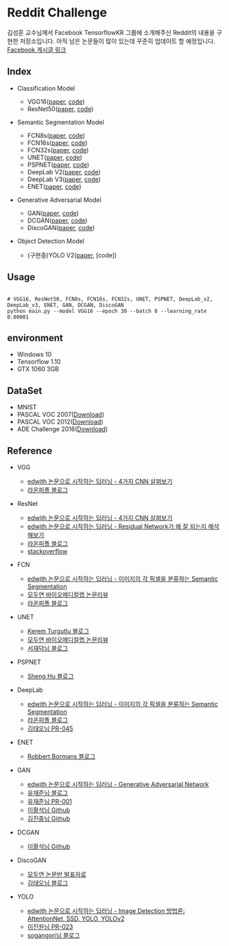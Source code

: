 # Reddit Challenge #
김성훈 교수님께서 Facebook TensorflowKR 그룹에 소개해주신 Reddit의 내용을 구현한 저장소입니다.
아직 남은 논문들이 많이 있는데 꾸준히 업데이트 할 예정입니다.
[Facebook 게시글 링크](https://www.facebook.com/groups/TensorFlowKR/permalink/683550341986027/)
## Index ##
- Classification Model
    - VGG16([paper](https://arxiv.org/abs/1505.06798), [code](https://github.com/bhappy10/reddit_challenge/blob/master/vgg16.py))
    - ResNet50([paper](https://arxiv.org/abs/1512.03385), [code](https://github.com/bhappy10/reddit_challenge/blob/master/resnet50.py))

- Semantic Segmentation Model
    - FCN8s([paper](https://arxiv.org/abs/1411.4038), [code](https://github.com/bhappy10/reddit_challenge/blob/master/fcn8s.py))
    - FCN16s([paper](https://arxiv.org/abs/1411.4038), [code](https://github.com/bhappy10/reddit_challenge/blob/master/fcn16s.py))
    - FCN32s([paper](https://arxiv.org/abs/1411.4038), [code](https://github.com/bhappy10/reddit_challenge/blob/master/fcn32s.py))
    - UNET([paper](https://arxiv.org/abs/1505.04597), [code](https://github.com/bhappy10/reddit_challenge/blob/master/unet.py))
    - PSPNET([paper](https://arxiv.org/abs/1612.01105), [code](https://github.com/bhappy10/reddit_challenge/blob/master/pspnet.py))
    - DeepLab V2([paper](https://arxiv.org/abs/1606.00915), [code](https://github.com/bhappy10/reddit_challenge/blob/master/deeplab_v2.py))
    - DeepLab V3([paper](https://arxiv.org/abs/1706.05587), [code](https://github.com/bhappy10/reddit_challenge/blob/master/deeplab_v3.py))
    - ENET([paper](https://arxiv.org/abs/1606.02147), [code](https://github.com/bhappy10/reddit_challenge/blob/master/enet.py))

- Generative Adversarial Model
    - GAN([paper](https://arxiv.org/abs/1406.2661), [code](https://github.com/bhappy10/reddit_challenge/blob/master/gan.py))
    - DCGAN([paper](https://arxiv.org/abs/1511.06434), [code](https://github.com/bhappy10/reddit_challenge/blob/master/dcgan.py))
    - DiscoGAN([paper](https://arxiv.org/abs/1703.05192), [code](https://github.com/bhappy10/reddit_challenge/blob/master/discogan.py))

- Object Detection Model
    - (구현중)YOLO V2([paper](https://arxiv.org/abs/1612.08242), [code])

## Usage ##
<pre><code>
# VGG16, ResNet50, FCN8s, FCN16s, FCN32s, UNET, PSPNET, DeepLab_v2, DeepLab_v3, ENET, GAN, DCGAN, DiscoGAN
python main.py --model VGG16 --epoch 30 --batch 8 --learning_rate 0.00001
</code></pre>

## environment ##
- Windows 10
- Tensorflow 1.10
- GTX 1060 3GB

## DataSet ##
- MNIST
- PASCAL VOC 2007([Download](https://pjreddie.com/projects/pascal-voc-dataset-mirror/))
- PASCAL VOC 2012([Download](https://pjreddie.com/projects/pascal-voc-dataset-mirror/))
- ADE Challenge 2016([Download](http://sceneparsing.csail.mit.edu/))


## Reference ##
- VGG
    - [edwith 논문으로 시작하는 딥러닝 - 4가지 CNN 살펴보기](https://www.edwith.org/deeplearningchoi/lecture/15296/)
    - [라온피플 블로그](https://laonple.blog.me/220738560542)

- ResNet
    - [edwith 논문으로 시작하는 딥러닝 - 4가지 CNN 살펴보기](https://www.edwith.org/deeplearningchoi/lecture/15296/)
    - [edwith 논문으로 시작하는 딥러닝 - Residual Network가 왜 잘 되는지 해석해보기](https://www.edwith.org/deeplearningchoi/lecture/15566/)
    - [라온피플 블로그](https://laonple.blog.me/220761052425)
    - [stackoverflow](https://stackoverflow.com/questions/43290192/intuition-on-deep-residual-network)

- FCN
    - [edwith 논문으로 시작하는 딥러닝 - 이미지의 각 픽셀을 분류하는 Semantic Segmentation](https://www.edwith.org/deeplearningchoi/lecture/15554/)
    - [모두연 바이오메디컬랩 논문리뷰](https://modulabs-biomedical.github.io/FCN)
    - [라온피플 블로그](https://laonple.blog.me/220958109081)

- UNET
    - [Kerem Turgutlu 블로그](https://medium.com/@keremturgutlu/semantic-segmentation-u-net-part-1-d8d6f6005066)
    - [모두연 바이오메디컬랩 논문리뷰](https://modulabs-biomedical.github.io/U_Net)
    - [서재덕님 블로그](https://towardsdatascience.com/@SeoJaeDuk)

- PSPNET
    - [Sheng Hu 블로그](https://medium.com/@steve101777/dense-segmentation-pyramid-scene-parsing-pspnet-753b1cb6097c)

- DeepLab
    - [edwith 논문으로 시작하는 딥러닝 - 이미지의 각 픽셀을 분류하는 Semantic Segmentation](https://www.edwith.org/deeplearningchoi/lecture/15554/)
    - [라온피플 블로그](https://laonple.blog.me/221000648527)
    - [김태오님 PR-045](https://www.youtube.com/watch?v=JiC78rUF4iI&t=1s)

- ENET
    - [Robbert Bormans 블로그](https://medium.com/@robbertbormans/summary-of-enet-a-deep-neural-network-architecture-for-real-time-semantic-segmentation-300a24f31e43)
- GAN
    - [edwith 논문으로 시작하는 딥러닝 - Generative Adversarial Network](https://www.edwith.org/deeplearningchoi/lecture/15846/)
    - [유재준님 블로그](http://jaejunyoo.blogspot.com/2017/01/generative-adversarial-nets-1.html)
    - [유재준님 PR-001](https://www.youtube.com/watch?v=L3hz57whyNw)
    - [이활석님 Github](https://github.com/hwalsuklee/tensorflow-generative-model-collections)
    - [김진중님 Github](https://github.com/golbin/TensorFlow-Tutorials/tree/master/09%20-%20GAN)

- DCGAN
    - [이활석님 Github](https://github.com/hwalsuklee/tensorflow-generative-model-collections)

- DiscoGAN
    - [모두연 논문반 발표자료](http://www.modulabs.co.kr/DeepLAB_Paper/15071)
    - [김태오님 블로그](https://taeoh-kim.github.io/blog/gan%EC%9D%84-%EC%9D%B4%EC%9A%A9%ED%95%9C-image-to-image-translation-pix2pix-cyclegan-discogan/)

- YOLO
    - [edwith 논문으로 시작하는 딥러닝 - Image Detection 방법론: AttentionNet, SSD, YOLO, YOLOv2](https://www.edwith.org/deeplearningchoi/lecture/15579/)
    - [이진원님 PR-023](https://www.youtube.com/watch?v=6fdclSGgeio&t=260s)
    - [sogangori님 블로그](https://m.blog.naver.com/PostView.nhn?blogId=sogangori&logNo=221011203855&proxyReferer=https%3A%2F%2Fwww.google.com%2F)
